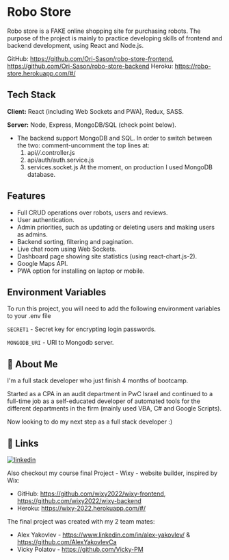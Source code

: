 # Robo Store

Robo store is a FAKE online shopping site for purchasing robots.
The purpose of the project is mainly to practice developing skills of frontend and backend development, using React and Node.js.

GitHub: https://github.com/Ori-Sason/robo-store-frontend, https://github.com/Ori-Sason/robo-store-backend
Heroku: https://robo-store.herokuapp.com/#/


## Tech Stack

**Client:** React (including Web Sockets and PWA), Redux, SASS.

**Server:** Node, Express, MongoDB/SQL (check point below).

- The backend support MongoDB and SQL. In order to switch between the two: comment-uncomment the top lines at:
  1. api/*/*.controller.js
  2. api/auth/auth.service.js
  3. services.socket.js
  At the moment, on production I used MongoDB database.

## Features

- Full CRUD operations over robots, users and reviews.
- User authentication.
- Admin priorities, such as updating or deleting users and making users as admins.
- Backend sorting, filtering and pagination.
- Live chat room using Web Sockets.
- Dashboard page showing site statistics (using react-chart.js-2).
- Google Maps API.
- PWA option for installing on laptop or mobile.


## Environment Variables

To run this project, you will need to add the following environment variables to your .env file

`SECRET1` - Secret key for encrypting login passwords.

`MONGODB_URI` - URI to Mongodb server.


## 🚀 About Me

I'm a full stack developer who just finish 4 months of bootcamp.

Started as a CPA in an audit department in PwC Israel and continued to a full-time job as a self-educated developer of automated tools for the different departments in the firm (mainly used VBA, C# and Google Scripts).

Now looking to do my next step as a full stack developer :)


## 🔗 Links

[![linkedin](https://img.shields.io/badge/linkedin-0A66C2?style=for-the-badge&logo=linkedin&logoColor=white)](https://www.linkedin.com/in/ori-sason-cpa-318062229/)

Also checkout my course final Project - Wixy - website builder, inspired by Wix:
- GitHub: https://github.com/wixy2022/wixy-frontend, https://github.com/wixy2022/wixy-backend
- Heroku: https://wixy-2022.herokuapp.com/#/

The final project was created with my 2 team mates:
- Alex Yakovlev - https://www.linkedin.com/in/alex-yakovlev/ & https://github.com/AlexYakovlevCa
- Vicky Polatov - https://github.com/Vicky-PM
